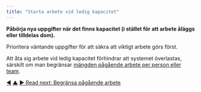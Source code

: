```yaml
---
title: "Starta arbete vid ledig kapacitet"
---
```



<strong>Påbörja nya uppgifter när det finns kapacitet (i stället för att arbete åläggs eller tilldelas dom).</strong>

Prioritera väntande uppgifter för att säkra att viktigt arbete görs först.

Att åta sig arbete vid ledig kapacitet förhindrar att systemet överlastas, särskilt om man begränsar [mängden pågående arbete per person eller team](limit-work-in-progress.html).

<div class="bottom-nav">
<a href="visualize-work.html" title="Back to: Synliggör arbete">◀</a> <a href="organizing-work.html" title="Up: Organisera arbete">▲</a> <a href="limit-work-in-progress.html" title="Read next: Begränsa pågående arbete">▶ Read next: Begränsa pågående arbete</a>
</div>


<script type="text/javascript">
Mousetrap.bind('g n', function() {
    window.location.href = 'limit-work-in-progress.html';
    return false;
});
</script>

